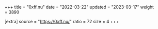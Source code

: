 +++
title = "0xff.nu"
date = "2022-03-22"
updated = "2023-03-17"
weight = 3890

[extra]
source = "https://0xff.nu/"
ratio = 72
size = 4
+++
